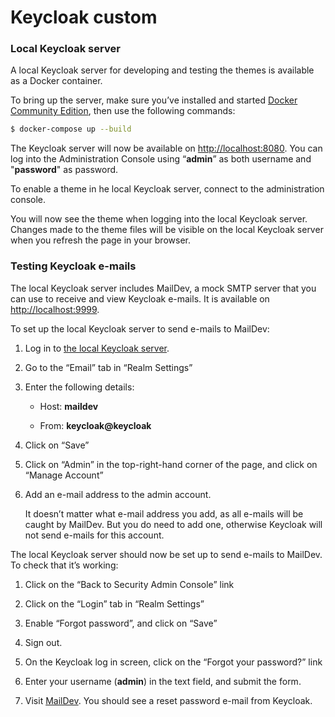 # Keycloak custom

### Local Keycloak server
A local Keycloak server for developing and testing the themes is available as a Docker container.

To bring up the server, make sure you’ve installed and started [Docker Community Edition](https://docs.docker.com/engine/installation/), then use the following commands:
```bash
$ docker-compose up --build
```
The Keycloak server will now be available on <http://localhost:8080>. You can log into the Administration Console using “**admin**” as both username and "**password**" as password.

To enable a theme in he local Keycloak server, connect to the administration console.

You will now see the  theme when logging into the local Keycloak server. Changes made to the theme files will be visible on the local Keycloak server when you refresh the page in your browser.

### Testing Keycloak e-mails
The local Keycloak server includes MailDev, a mock SMTP server that you can use to receive and view Keycloak e-mails. It is available on <http://localhost:9999>.

To set up the local Keycloak server to send e-mails to MailDev:

1. Log in to [the local Keycloak server](http://localhost:8080).

2. Go to the “Email” tab in “Realm Settings”

3. Enter the following details:

    - Host: **maildev**

    - From: **keycloak@keycloak**

4. Click on “Save”

5. Click on “Admin” in the top-right-hand corner of the page, and click on “Manage Account”

6. Add an e-mail address to the admin account.

    It doesn’t matter what e-mail address you add, as all e-mails will be caught by MailDev. But you do need to add one, otherwise Keycloak will not send e-mails for this account.

The local Keycloak server should now be set up to send e-mails to MailDev. To check that it’s working:

1. Click on the “Back to Security Admin Console” link

2. Click on the “Login” tab in “Realm Settings”

3. Enable “Forgot password”, and click on “Save”

4. Sign out.

5. On the Keycloak log in screen, click on the “Forgot your password?” link

6. Enter your username (**admin**) in the text field, and submit the form.

7. Visit [MailDev](http://localhost:9999). You should see a reset password e-mail from Keycloak.
